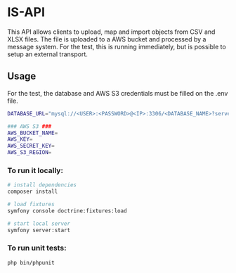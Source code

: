# IS-API
This API allows clients to upload, map and import objects from CSV and XLSX files.
The file is uploaded to a AWS bucket and processed by a message system. For the test, this is running immediately, but is possible to setup an external transport.

## Usage
For the test, the database and AWS S3 credentials must be filled on the .env file.
```bash
DATABASE_URL="mysql://<USER>:<PASSWORD>@<IP>:3306/<DATABASE_NAME>?serverVersion=10.11.2-MariaDB&charset=utf8mb4"

### AWS S3 ###
AWS_BUCKET_NAME=
AWS_KEY=
AWS_SECRET_KEY=
AWS_S3_REGION=
```

### To run it locally:
```bash
# install dependencies
composer install

# load fixtures
symfony console doctrine:fixtures:load

# start local server
symfony server:start
```

### To run unit tests:
```bash
php bin/phpunit
```